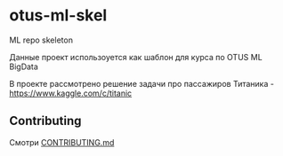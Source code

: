 # otus-ml-skel
ML repo skeleton

Данные проект использоуется как шаблон для курса по OTUS ML BigData

В проекте рассмотрено решение задачи про пассажиров Титаника - https://www.kaggle.com/c/titanic

## Contributing

Смотри [CONTRIBUTING.md](CONTRIBUTING.md)


